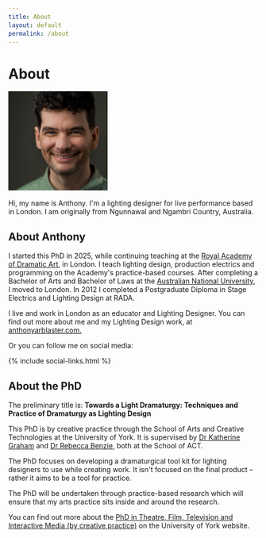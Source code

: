 ```yaml
---
title: About
layout: default
permalink: /about
---
```


# About
<img src="assets/img/2025-04-06_AA_Headshot.jpg" alt="A photo of Anthony." height="200" width="200">

Hi, my name is Anthony. I'm a lighting designer for live performance based in London. 
I am originally from Ngunnawal and Ngambri Country, Australia. 

## About Anthony
I started this PhD in 2025, while continuing teaching at the [Royal Academy of Dramatic Art](https://rada.ac.uk), in London. I teach lighting design, production electrics and programming on the Academy's practice-based courses. 
After completing a Bachelor of Arts and Bachelor of Laws at the [Australian National University](https://anu.edu.au), I moved to London. In 2012 I completed a Postgraduate Diploma in Stage Electrics and Lighting Design at RADA. 


I live and work in London as an educator and Lighting Designer. You can find out more about me and my Lighting Design work, at [anthonyarblaster.com.](https://anthonyarblaster.com)

Or you can follow me on social media:

{% include social-links.html %}


## About the PhD
The preliminary title is: **Towards a Light Dramaturgy: Techniques and Practice of Dramaturgy as Lighting Design**

This PhD is by creative practice through the School of Arts and Creative Technologies at the University of York.
It is supervised by [Dr Katherine Graham](https://www.york.ac.uk/arts-creative-technologies/people/katherine/) and [Dr Rebecca Benzie](https://www.york.ac.uk/arts-creative-technologies/people/rebecca-benzie/), both at the School of ACT. 

The PhD focuses on developing a dramaturgical tool kit for lighting designers to use while creating work. 
It isn't focused on the final product – rather it aims to be a tool for practice. 

The PhD will be undertaken through practice-based research which will ensure that my arts practice sits inside and around the research.

You can find out more about the [PhD in Theatre, Film, Television and Interactive Media (by creative practice)](https://www.york.ac.uk/arts-creative-technologies/study/theatre-film-television-research-degrees/phd-theatre-film-tv-interactive-media-by-creative/) on the University of York website.
